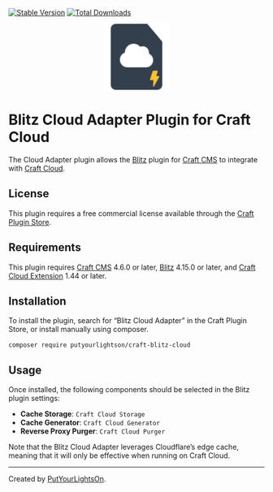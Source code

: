 [![Stable Version](https://img.shields.io/packagist/v/putyourlightson/craft-blitz-cloud?label=stable)]((https://packagist.org/packages/putyourlightson/craft-blitz-cloud))
[![Total Downloads](https://img.shields.io/packagist/dt/putyourlightson/craft-blitz-cloud)](https://packagist.org/packages/putyourlightson/craft-blitz-cloud)

<p align="center"><img width="130" src="https://raw.githubusercontent.com/putyourlightson/craft-blitz-cloud/v1/src/icon.svg"></p>

# Blitz Cloud Adapter Plugin for Craft Cloud

The Cloud Adapter plugin allows the [Blitz](https://putyourlightson.com/plugins/blitz) plugin for [Craft CMS](https://craftcms.com/) to integrate with [Craft Cloud](https://craftcms.com/cloud).

## License

This plugin requires a free commercial license available through the [Craft Plugin Store](https://plugins.craftcms.com/blitz-cloud).

## Requirements

This plugin requires [Craft CMS](https://craftcms.com/) 4.6.0 or later, [Blitz](https://putyourlightson.com/plugins/blitz) 4.15.0 or later, and [Craft Cloud Extension](https://github.com/craftcms/cloud-extension-yii2/) 1.44 or later.

## Installation

To install the plugin, search for “Blitz Cloud Adapter” in the Craft Plugin Store, or install manually using composer.

```shell
composer require putyourlightson/craft-blitz-cloud
```

## Usage

Once installed, the following components should be selected in the Blitz plugin settings:

- **Cache Storage**: `Craft Cloud Storage`
- **Cache Generator**: `Craft Cloud Generator`
- **Reverse Proxy Purger**: `Craft Cloud Purger`

Note that the Blitz Cloud Adapter leverages Cloudflare’s edge cache, meaning that it will only be effective when running on Craft Cloud.

---

Created by [PutYourLightsOn](https://putyourlightson.com/).
